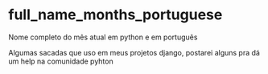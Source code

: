 # full_name_months_portuguese
Nome completo do mês atual em python e em português 


Algumas sacadas que uso em meus projetos django, postarei alguns pra dá um help na comunidade pyhton
